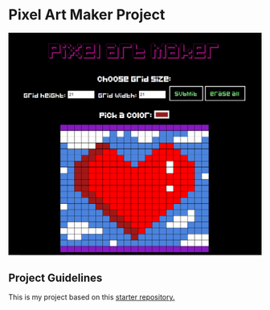 # Pixel Art Maker Project

![screenshot of pixel art app](images/pixelartmaker.PNG)

## Project Guidelines

This is my project based on this [starter repository.](https://github.com/udacity/project-pixel-art-maker-starter)
